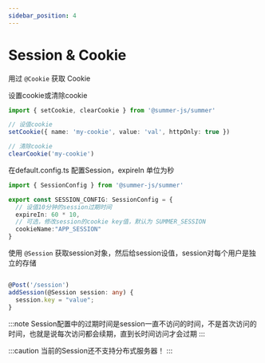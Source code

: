 ```yaml
---
sidebar_position: 4
---
```


# Session & Cookie

用过 `@Cookie` 获取 Cookie

设置cookie或清除cookie

```ts
import { setCookie, clearCookie } from '@summer-js/summer'

// 设值cookie
setCookie({ name: 'my-cookie', value: 'val', httpOnly: true })

// 清除cookie
clearCookie('my-cookie')
```


在default.config.ts 配置Session，expireIn 单位为秒

```ts
import { SessionConfig } from '@summer-js/summer'

export const SESSION_CONFIG: SessionConfig = {
  // 设值10分钟的session过期时间
  expireIn: 60 * 10,
  // 可选，修改session的cookie key值，默认为 SUMMER_SESSION
  cookieName:"APP_SESSION"
}

```

使用 `@Session` 获取session对象，然后给session设值，session对每个用户是独立的存储

```ts

@Post('/session')
addSession(@Session session: any) {
  session.key = "value";
}

```

:::note
Session配置中的过期时间是session一直不访问的时间，不是首次访问的时间，也就是说每次访问都会续期，直到长时间访问才会过期
:::

:::caution
当前的Session还不支持分布式服务器！
:::